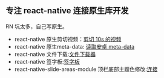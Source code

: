 ## 专注 react-native 连接原生库开发
RN 坑太多，自己写原生。
* react-native 原生剪切视频：[剪切 10s 的视频](https://github.com/amazingCoding/react-native-video-clips)
* react-native 原生meta-data: [读取安卓 meta-data](https://github.com/amazingCoding/react-native-android-meta-data)
* react-native 文件下载:[文件下载器](https://github.com/amazingCoding/react-native-download)
* react-native 签字板:[签字板](https://github.com/amazingCoding/react-native-signature-board)
* react-native-slide-areas-module 顶栏底部主题色修改:[连接](https://github.com/amazingCoding/react-native-slide-areas-module)
